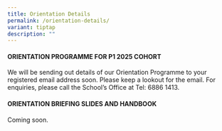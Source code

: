 ```yaml
---
title: Orientation Details
permalink: /orientation-details/
variant: tiptap
description: ""
---
```

<h4><strong>ORIENTATION PROGRAMME FOR P1 2025 COHORT</strong></h4>
<p>We will be sending out details of our Orientation Programme to your registered
email address soon. Please keep a lookout for the email. For enquiries,
please call the School’s Office at Tel: 6886 1413.</p>
<h4><strong>ORIENTATION BRIEFING SLIDES AND HANDBOOK</strong></h4>
<p>Coming soon.</p>